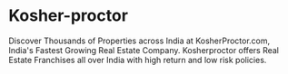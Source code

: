 # Kosher-proctor
Discover Thousands of Properties across India at KosherProctor.com, India's Fastest Growing Real Estate Company. Kosherproctor offers Real Estate Franchises all over India with high return and low risk policies.
